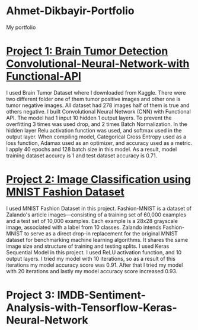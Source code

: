 # Ahmet-Dikbayir-Portfolio
My portfolio
# [Project 1: Brain Tumor Detection Convolutional-Neural-Network-with Functional-API](https://github.com/AhmetDikbayir/Convolutional-Neural-Network-with-Functional-API)

I used Brain Tumor Dataset where I downloaded from Kaggle. There were two different folder one of them tumor positive images and other one is tumor negative images. All dataset had 278 images half of them is true and others negative. I built Convolutional Neural Network (CNN) with Functional API. The model had 1 input 10 hidden 1 output layers. To prevent the overfitting 3 times was used drop, and 2 times Batch Normalization. In the hidden layer Relu activation function was used, and softmax used in the output layer. When compiling model, Categorical Cross Entropy used as a loss function, Adamax used as an optimizer, and accuracy used as a metric. I apply 40 epochs and 128 batch size in this model. As a result, model training dataset accurcy is 1 and test dataset accuracy is 0.71.

# [Project 2: Image Classification using MNIST Fashion Dataset](https://github.com/AhmetDikbayir/Neural-Network-Project-with-MNIST-Fashion-Dataset)
I used MNIST Fashion Dataset in this project. Fashion-MNIST is a dataset of Zalando's article images—consisting of a training set of 60,000 examples and a test set of 10,000 examples. Each example is a 28x28 grayscale image, associated with a label from 10 classes. Zalando intends Fashion-MNIST to serve as a direct drop-in replacement for the original MNIST dataset for benchmarking machine learning algorithms. It shares the same image size and structure of training and testing splits. I used Keras Sequential Model in this project. I used ReLU activation function, and 10 output layers. I tried my model with 10 iterations, so as a result of this iterations my model accuracy score was 0.91. After that I tried my model with 20 iterations and lastly my model accuracy score increased 0.93.

# Project 3: IMDB-Sentiment-Analysis-with-Tensorflow-Keras-Neural-Network



 
